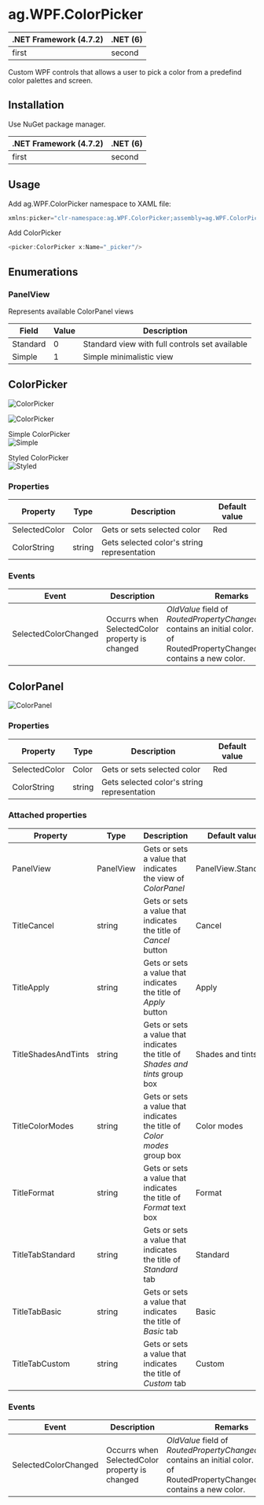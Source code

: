 
# ag.WPF.ColorPicker

.NET Framework (4.7.2) | .NET (6)
--- | ---
first | second

Custom WPF controls that allows a user to pick a color from a predefind color palettes and screen.

## Installation

Use NuGet package manager.

.NET Framework (4.7.2) | .NET (6)
--- | ---
first | second

## Usage

Add ag.WPF.ColorPicker namespace to XAML file:

```csharp
xmlns:picker="clr-namespace:ag.WPF.ColorPicker;assembly=ag.WPF.ColorPicker"
```

Add ColorPicker

```csharp
<picker:ColorPicker x:Name="_picker"/>
```

## Enumerations

### PanelView

Represents available ColorPanel views

Field|Value|Description
------|-----|-----------
Standard|0|Standard view with full controls set available
Simple|1|Simple minimalistic view

## ColorPicker

![ColorPicker](https://am3pap005files.storage.live.com/y4mf2W_o2lI8j-Zx_nIXBGRYCzXsAp2Bj9escVmQyCFQOAKcDImrHR0in63IXhZaMeuQnDBdBFt5d3r5zJHpxSjAlNAhRmKcFCSTJWfPljYGZni80fud7F62V7PfRYLnm92CaZsSpsNEpqopXGwTId2DkpFfd7yFPn1hs5ACo-iCCZfnOwtKeTXUh_t07aIIhLF?width=220&height=32&cropmode=none "ColorPicker")</br>

![ColorPicker](https://am3pap005files.storage.live.com/y4m0Tb-wnFOxqyQ2oENXhcpyB9t2NHbypbhiLDalMePEEIJ-B4lIhkJFwnby_IvMspeG-tOxr9nAdYL2rWof5jVCXIjgxsqSZac44NMMV8lSDYPUfLtiEuFRRZVRL9FAO4tYOi1690XCc3cI0xiiJscNDn6eqNla7OeliXrP1pBQzNVDGTjVmqAiKSvgU1W0LVM?width=503&height=606&cropmode=none "ColorPicker")</br>

Simple ColorPicker</br>
![Simple](https://am3pap005files.storage.live.com/y4m_XgfKX4jiWxAc8FAypyq5RGSJRzZDwavGH1NrgahSuo-hyI1caDxna60MhUGCYpV6Ja88BcKzGk9uTsMI2ArQbfsyHncvK5cavCbhtEl-ujYafGUbVQeVtogc12jRb5ejgqkAqqKxesNc1h4FE3ToKn-dZLtDpy2S-pbdjJGSFrP-0WBKpjNXQY3-I8LgdCl?width=503&height=334&cropmode=none)</br>

Styled ColorPicker</br>
![Styled](https://am3pap005files.storage.live.com/y4mroTj9anmehNNgT1WeuYbcJvrSs-D6I4FMuKCwJVfRb6spyNbrayJzvCxFLzhK1wOz2gDFFXPKVAIm_OXSm178tg3t9qPRBvdEvGK-zfBz24JfJ7M67QBt1k2n8Bj_58OI_WXb7DNTPCNVCiuwKARAWQ-D6il32PCPv77WVjLBC7rnVI1PE2SrpCjQtmRWOmn?width=506&height=611&cropmode=none)

### Properties

Property | Type | Description | Default value
--- | --- | --- | ---
SelectedColor | Color | Gets or sets selected color | Red
ColorString | string | Gets selected color's string representation |

### Events

Event | Description | Remarks
--- | --- | ---
SelectedColorChanged | Occurrs when SelectedColor property is changed | *OldValue* field of *RoutedPropertyChangedEventArgs* contains an initial color. *NewValue* of RoutedPropertyChangedEventArgs contains a new color.

## ColorPanel

![ColorPanel](https://am3pap005files.storage.live.com/y4mL4QjQXZZsx60HQEnqI1zEgi9kgme0g-wsvcwbKPiARc5RPa94S7SJfbi4ThKEttRIKeVOnvtTi8mtbIrikTW34OGXo9olfBJIrpGBsGdGARB5TX6oiGW3gafzf0ndTmT6sIjTVne1LIuxbCBiF0td0FOoRSnqChKVA6Kw0ORNZxF0GjhdqCYMDAkYMmaNQlA?width=546&height=545&cropmode=none "ColorPanel")

### Properties

Property | Type | Description | Default value
--- | --- | --- | ---
SelectedColor | Color | Gets or sets selected color | Red
ColorString | string | Gets selected color's string representation |

### Attached properties

Property | Type | Description | Default value
--- | --- | --- | ---
PanelView | PanelView | Gets or sets a value that indicates the view of *ColorPanel* | PanelView.Standard
TitleCancel | string | Gets or sets a value that indicates the title of *Cancel* button | Cancel
TitleApply | string | Gets or sets a value that indicates the title of *Apply* button | Apply
TitleShadesAndTints | string | Gets or sets a value that indicates the title of *Shades and tints* group box | Shades and tints
TitleColorModes | string | Gets or sets a value that indicates the title of *Color modes* group box | Color modes
TitleFormat | string | Gets or sets a value that indicates the title of *Format* text box | Format
TitleTabStandard | string | Gets or sets a value that indicates the title of *Standard* tab | Standard
TitleTabBasic | string | Gets or sets a value that indicates the title of *Basic* tab | Basic
TitleTabCustom | string | Gets or sets a value that indicates the title of *Custom* tab | Custom


### Events

Event | Description | Remarks
--- | --- | ---
SelectedColorChanged | Occurrs when SelectedColor property is changed |  *OldValue* field of *RoutedPropertyChangedEventArgs* contains an initial color. *NewValue* of RoutedPropertyChangedEventArgs contains a new color.

